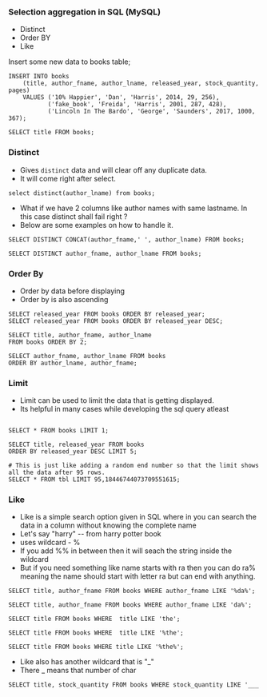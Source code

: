 ### Selection aggregation in SQL (MySQL)

- Distinct
- Order BY
- Like

Insert some new data to books table;

```
INSERT INTO books
    (title, author_fname, author_lname, released_year, stock_quantity, pages)
    VALUES ('10% Happier', 'Dan', 'Harris', 2014, 29, 256), 
           ('fake_book', 'Freida', 'Harris', 2001, 287, 428),
           ('Lincoln In The Bardo', 'George', 'Saunders', 2017, 1000, 367);
```
 
 ```
SELECT title FROM books;
```

### Distinct
- Gives `distinct` data and will clear off any duplicate data.
- It will come right after select.

```
select distinct(author_lname) from books;
```

- What if we have 2 columns like author names with same lastname. In this case distinct shall fail right ?
- Below are some examples on how to handle it.

```
SELECT DISTINCT CONCAT(author_fname,' ', author_lname) FROM books;
 
SELECT DISTINCT author_fname, author_lname FROM books;
```

### Order By

- Order by data before displaying
- Order by is also ascending

```
SELECT released_year FROM books ORDER BY released_year;
SELECT released_year FROM books ORDER BY released_year DESC;

SELECT title, author_fname, author_lname 
FROM books ORDER BY 2;
```

```
SELECT author_fname, author_lname FROM books 
ORDER BY author_lname, author_fname;
```
### Limit
- Limit can be used to limit the data that is getting displayed.
- Its helpful in many cases while developing the sql query atleast

```
 
SELECT * FROM books LIMIT 1;

SELECT title, released_year FROM books 
ORDER BY released_year DESC LIMIT 5;

# This is just like adding a random end number so that the limit shows all the data after 95 rows.
SELECT * FROM tbl LIMIT 95,18446744073709551615;
```
### Like

- Like is a simple search option given in SQL where in you can search the data in a column without knowing the complete name
- Let's say "harry" -- from harry potter book
- uses wildcard - %
- If you add %% in between then it will seach the string inside the wildcard
- But if you need something like name starts with ra then you can do ra% meaning the name should start with letter ra but can end with anything.

```
SELECT title, author_fname FROM books WHERE author_fname LIKE '%da%';
 
SELECT title, author_fname FROM books WHERE author_fname LIKE 'da%';
 
SELECT title FROM books WHERE  title LIKE 'the';
 
SELECT title FROM books WHERE  title LIKE '%the';
 
SELECT title FROM books WHERE title LIKE '%the%';
```

- Like also has another wildcard that is "_"
- There _ means that number of char

```
SELECT title, stock_quantity FROM books WHERE stock_quantity LIKE '___
```
